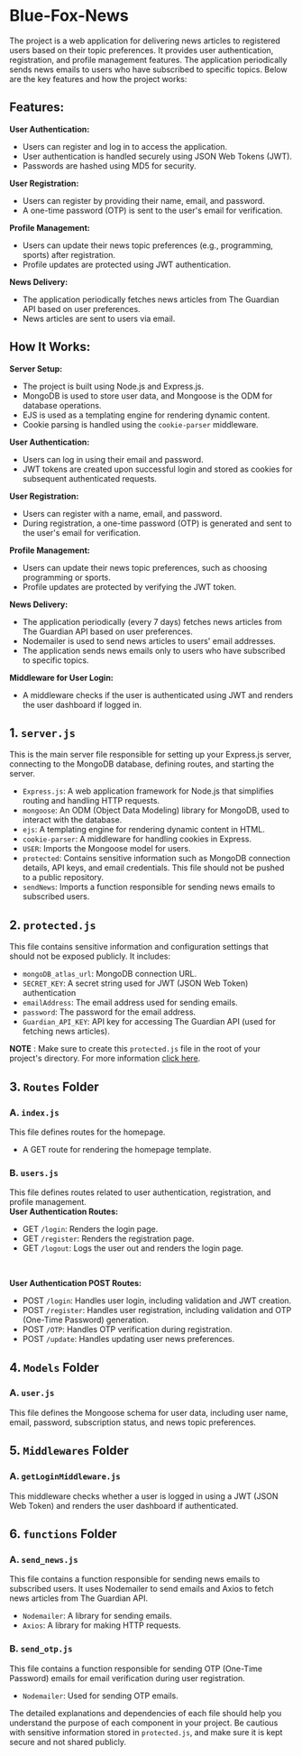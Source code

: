 # Blue-Fox-News

The project is a web application for delivering news articles to registered users based on their topic preferences. It provides user authentication, registration, and profile management features. The application periodically sends news emails to users who have subscribed to specific topics. Below are the key features and how the project works:

## Features:

**User Authentication:**
* Users can register and log in to access the application.
* User authentication is handled securely using JSON Web Tokens (JWT).
* Passwords are hashed using MD5 for security.

**User Registration:**
* Users can register by providing their name, email, and password.
* A one-time password (OTP) is sent to the user's email for verification.

**Profile Management:**
* Users can update their news topic preferences (e.g., programming, sports) after registration.
* Profile updates are protected using JWT authentication.

**News Delivery:**
* The application periodically fetches news articles from The Guardian API based on user preferences.
* News articles are sent to users via email.

## How It Works:

**Server Setup:**
* The project is built using Node.js and Express.js.
* MongoDB is used to store user data, and Mongoose is the ODM for database operations.
* EJS is used as a templating engine for rendering dynamic content.
* Cookie parsing is handled using the `cookie-parser` middleware.

**User Authentication:**
* Users can log in using their email and password.
* JWT tokens are created upon successful login and stored as cookies for subsequent authenticated requests.

**User Registration:**
* Users can register with a name, email, and password.
* During registration, a one-time password (OTP) is generated and sent to the user's email for verification.

**Profile Management:**
* Users can update their news topic preferences, such as choosing programming or sports.
* Profile updates are protected by verifying the JWT token.

**News Delivery:**
* The application periodically (every 7 days) fetches news articles from The Guardian API based on user preferences.
* Nodemailer is used to send news articles to users' email addresses.
* The application sends news emails only to users who have subscribed to specific topics.

**Middleware for User Login:**
* A middleware checks if the user is authenticated using JWT and renders the user dashboard if logged in.

## 1. `server.js`
This is the main server file responsible for setting up your Express.js server, connecting to the MongoDB database, defining routes, and starting the server.
* `Express.js`: A web application framework for Node.js that simplifies routing and handling HTTP requests.
* `mongoose`: An ODM (Object Data Modeling) library for MongoDB, used to interact with the database.
* `ejs`: A templating engine for rendering dynamic content in HTML.
* `cookie-parser`: A middleware for handling cookies in Express.
* `USER`: Imports the Mongoose model for users.
* `protected`: Contains sensitive information such as MongoDB connection details, API keys, and email credentials. This file should not be pushed to a public repository.
* `sendNews`: Imports a function responsible for sending news emails to subscribed users.

## 2. `protected.js`
This file contains sensitive information and configuration settings that should not be exposed publicly. It includes:
* `mongoDB_atlas_url`: MongoDB connection URL.
* `SECRET_KEY`: A secret string used for JWT (JSON Web Token) authentication
* `emailAddress`: The email address used for sending emails.
* `password`: The password for the email address.
* `Guardian_API_KEY`: API key for accessing The Guardian API (used for fetching news articles).

**NOTE** : Make sure to create this `protected.js` file in the root of your project's directory.
For more information <a href="https://github.com/adeebjamal/Blue-Fox-News/blob/main/instruction.md">click here</a>.

## 3. `Routes` Folder
### A. `index.js`
This file defines routes for the homepage.
* A GET route for rendering the homepage template.
### B. `users.js`
This file defines routes related to user authentication, registration, and profile management.<br>
**User Authentication Routes:**
* GET `/login`: Renders the login page.
* GET `/register`: Renders the registration page.
* GET `/logout`: Logs the user out and renders the login page.
<br>

**User Authentication POST Routes:**
<br>
* POST `/login`: Handles user login, including validation and JWT creation.
* POST `/register`: Handles user registration, including validation and OTP (One-Time Password) generation.
* POST `/OTP`: Handles OTP verification during registration.
* POST `/update`: Handles updating user news preferences.

## 4. `Models` Folder
### A. `user.js`
This file defines the Mongoose schema for user data, including user name, email, password, subscription status, and news topic preferences.

## 5. `Middlewares` Folder
### A. `getLoginMiddleware.js`
This middleware checks whether a user is logged in using a JWT (JSON Web Token) and renders the user dashboard if authenticated.

## 6. `functions` Folder
### A. `send_news.js`
This file contains a function responsible for sending news emails to subscribed users. It uses Nodemailer to send emails and Axios to fetch news articles from The Guardian API.
* `Nodemailer`: A library for sending emails.
* `Axios`: A library for making HTTP requests.
### B. `send_otp.js`
This file contains a function responsible for sending OTP (One-Time Password) emails for email verification during user registration.
* `Nodemailer`: Used for sending OTP emails.

The detailed explanations and dependencies of each file should help you understand the purpose of each component in your project. Be cautious with sensitive information stored in `protected.js`, and make sure it is kept secure and not shared publicly.